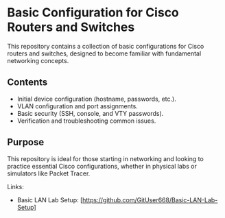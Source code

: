 # Basic Configuration for Cisco Routers and Switches

This repository contains a collection of basic configurations for Cisco routers and switches, designed to become familiar with fundamental networking concepts.

## Contents
- Initial device configuration (hostname, passwords, etc.).
- VLAN configuration and port assignments.
- Basic security (SSH, console, and VTY passwords).
- Verification and troubleshooting common issues.

## Purpose
This repository is ideal for those starting in networking and looking to practice essential Cisco configurations, whether in physical labs or simulators like Packet Tracer.

Links:
- Basic LAN Lab Setup: [https://github.com/GitUser668/Basic-LAN-Lab-Setup]
